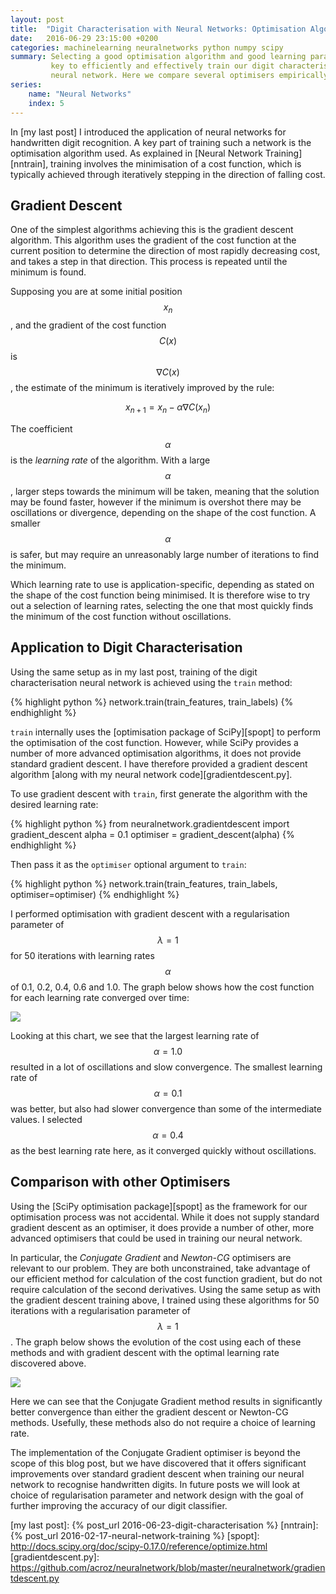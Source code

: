 ```yaml
---
layout: post
title:  "Digit Characterisation with Neural Networks: Optimisation Algorithms"
date:   2016-06-29 23:15:00 +0200
categories: machinelearning neuralnetworks python numpy scipy
summary: Selecting a good optimisation algorithm and good learning parameters is
         key to efficiently and effectively train our digit characterisation
         neural network. Here we compare several optimisers empirically.
series:
    name: "Neural Networks"
    index: 5
---
```


In [my last post] I introduced the application of neural networks for
handwritten digit recognition. A key part of training such a network is the
optimisation algorithm used. As explained in [Neural Network Training][nntrain],
training involves the minimisation of a cost function, which is typically
achieved through iteratively stepping in the direction of falling cost.

## Gradient Descent

One of the simplest algorithms achieving this is the gradient descent algorithm.
This algorithm uses the gradient of the cost function at the current position to
determine the direction of most rapidly decreasing cost, and takes a step in
that direction. This process is repeated until the minimum is found.

Supposing you are at some initial position $$x_n$$, and the gradient of the
cost function $$C(x)$$ is $$\nabla C(x)$$, the estimate of the minimum is
iteratively improved by the rule:

$$x_{n+1} = x_{n} - \alpha \nabla C(x_n)$$

The coefficient $$\alpha$$ is the _learning rate_ of the algorithm. With a large
$$\alpha$$, larger steps towards the minimum will be taken, meaning that the
solution may be found faster, however if the minimum is overshot there may be
oscillations or divergence, depending on the shape of the cost function. A
smaller $$\alpha$$ is safer, but may require an unreasonably large number of
iterations to find the minimum.

Which learning rate to use is application-specific, depending as stated on the
shape of the cost function being minimised. It is therefore wise to try out a
selection of learning rates, selecting the one that most quickly finds the
minimum of the cost function without oscillations.

## Application to Digit Characterisation

Using the same setup as in my last post, training of the digit characterisation
neural network is achieved using the ``train`` method:

{% highlight python %}
network.train(train_features, train_labels)
{% endhighlight %}

``train`` internally uses the [optimisation package of SciPy][spopt] to perform
the optimisation of the cost function. However, while SciPy provides a number of
more advanced optimisation algorithms, it does not provide standard gradient
descent. I have therefore provided a gradient descent algorithm [along with my
neural network code][gradientdescent.py].

To use gradient descent with ``train``, first generate the algorithm with the
desired learning rate:

{% highlight python %}
from neuralnetwork.gradientdescent import gradient_descent
alpha = 0.1
optimiser = gradient_descent(alpha)
{% endhighlight %}

Then pass it as the ``optimiser`` optional argument to ``train``:

{% highlight python %}
network.train(train_features, train_labels,
              optimiser=optimiser)
{% endhighlight %}

I performed optimisation with gradient descent with a regularisation parameter
of $$\lambda=1$$ for 50 iterations with learning rates $$\alpha$$ of 0.1, 0.2,
0.4, 0.6 and 1.0. The graph below shows how the cost function for each learning
rate converged over time:

<img class="centered" src="{{ site.baseurl }}public/nn/learning-rate.svg"/>

Looking at this chart, we see that the largest learning rate of $$\alpha=1.0$$
resulted in a lot of oscillations and slow convergence. The smallest learning
rate of $$\alpha=0.1$$ was better, but also had slower convergence than some of
the intermediate values. I selected $$\alpha=0.4$$ as the best learning rate
here, as it converged quickly without oscillations.

## Comparison with other Optimisers

Using the [SciPy optimisation package][spopt] as the framework for our
optimisation process was not accidental. While it does not supply standard 
gradient descent as an optimiser, it does provide a number of other, more
advanced optimisers that could be used in training our neural network.

In particular, the _Conjugate Gradient_ and _Newton-CG_ optimisers are relevant
to our problem. They are both unconstrained, take advantage of our efficient
method for calculation of the cost function gradient, but do not require
calculation of the second derivatives. Using the same setup as with the gradient
descent training above, I trained using these algorithms for 50 iterations with
a regularisation parameter of $$\lambda=1$$. The graph below shows the evolution
of the cost using each of these methods and with gradient descent with the
optimal learning rate discovered above.

<img class="centered" src="{{ site.baseurl }}public/nn/compare-optimisers.svg"/>

Here we can see that the Conjugate Gradient method results in significantly
better convergence than either the gradient descent or Newton-CG methods.
Usefully, these methods also do not require a choice of learning rate.

The implementation of the Conjugate Gradient optimiser is beyond the scope of
this blog post, but we have discovered that it offers significant improvements
over standard gradient descent when training our neural network to recognise
handwritten digits. In future posts we will look at choice of regularisation
parameter and network design with the goal of further improving the accuracy of
our digit classifier.

[my last post]: {% post_url 2016-06-23-digit-characterisation %}
[nntrain]: {% post_url 2016-02-17-neural-network-training %}
[spopt]: http://docs.scipy.org/doc/scipy-0.17.0/reference/optimize.html
[gradientdescent.py]: https://github.com/acroz/neuralnetwork/blob/master/neuralnetwork/gradientdescent.py

